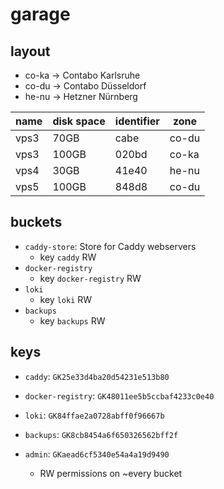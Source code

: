 # garage

## layout

- co-ka -> Contabo Karlsruhe
- co-du -> Contabo Düsseldorf
- he-nu -> Hetzner Nürnberg

| name | disk space | identifier | zone  |
| ---- | ---------- | ---------- | ----- |
| vps3 | 70GB       | cabe      | co-du |
| vps3 | 100GB      | 020bd      | co-ka |
| vps4 | 30GB       | 41e40      | he-nu |
| vps5 | 100GB      | 848d8      | co-du |

## buckets

- `caddy-store`: Store for Caddy webservers
    - key `caddy` RW
- `docker-registry`
    - key `docker-registry` RW
- `loki`
    - key `loki` RW
- `backups`
    - key `backups` RW

## keys

- `caddy`: `GK25e33d4ba20d54231e513b80`
- `docker-registry`: `GK48011ee5b5ccbaf4233c0e40`
- `loki`: `GK84ffae2a0728abff0f96667b`
- `backups`: `GK8cb8454a6f650326562bff2f`

- `admin`: `GKaead6cf5340e54a4a19d9490`
    - RW permissions on ~every bucket

